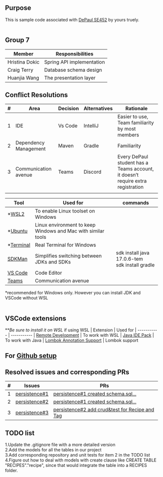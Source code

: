 ## Purpose
This is sample code associated with [DePaul SE452](http://www.cdm.depaul.edu/academics/pages/courseinfo.aspx?Subject=SE&CatalogNbr=452) by yours truely.
<br/><br/>
## Group 7
|Member|Responsibilities|
|----------------------|---------------------------------------|
| Hristina Dokic| Spring API implementation |
| Craig Terry| Database schema design |
| Huanjia Wang| The presentation layer |

## Conflict Resolutions
| #|Area|Decision|Alternatives|Rationale|
|--|---------------|----------|-----------|--------------------|
| 1| IDE| Vs Code | IntelliJ | Easier to use, Team familiarity by most members|
| 2| Dependency Management| Maven| Gradle| Familiarity|
| 3| Communication avenue| Teams| Discord| Every DePaul student has a Teams account, it doesn’t require extra registration |
||||||



| Tool | Used for | commands 
| ----------- | ----------- |------
| *[WSL2](https://docs.microsoft.com/en-us/windows/wsl/install-win10) | To enable Linux toolset on Windows 
| *[Ubuntu](https://www.microsoft.com/en-us/p/ubuntu/9nblggh4msv6) | Linux environment to keep Windows and Mac with similar tools 
| *[Terminal](https://www.microsoft.com/en-us/p/windows-terminal/9n0dx20hk701) | Real Terminal for Windows 
| [SDKMan](https://sdkman.io/) | Simplifies switching between JDKs and SDKs | sdk install java 17.0.6-tem<br/>sdk install gradle 
| [VS Code](https://code.visualstudio.com) | Code Editor  
| [Teams](https://www.microsoft.com/en-us/microsoft-teams/group-chat-software) | Communication avenue 

*recommended for Windows only.  However you can install JDK and VSCode without WSL<br/><br/>
## VSCode extensions
**<i>Be sure to install it on WSL</I> if using WSL
| Extension | Used for 
| ----------- | ----------- 
| [Remote Development](https://marketplace.visualstudio.com/items?itemName=ms-vscode-remote.vscode-remote-extensionpack) | To work with WSL
| [Java IDE Pack](https://marketplace.visualstudio.com/items?itemName=pverest.java-ide-pack) | To work with Java
| [Lombok Annotation Support](https://marketplace.visualstudio.com/items?itemName=GabrielBB.vscode-lombok) | Lombok support

 
## For [Github setup](https://help.github.com/articles/set-up-git)

## Resolved issues and corresponding PRs

| #|Issues|PRs|
|--|----------------------|---------------------------------------|
| 1| [persistence#1](https://github.com/crgtrry/Group7/issues/9)| [persistence#1 created schema.sql...](https://github.com/crgtrry/Group7/pull/10) |
| 2| [persistence#2](https://github.com/crgtrry/Group7/issues/11) | [persistence#1 created schema.sql...](https://github.com/crgtrry/Group7/pull/10) |
| 3| [persistence#3](https://github.com/crgtrry/Group7/issues/12)| [persistence#2 add crud&test for Recipe and Tag](https://github.com/crgtrry/Group7/pull/13) |

## TODO list
1.Update the .gitignore file with a more detailed version<br/>
2.Add the models for all the tables in our project<br/>
3.Add corresponding repository and unit tests for item 2 in the TODO list<br/>
4.Figure out how to deal with models with create clause like CREATE TABLE "RECIPES"."recipe", since that would integrate the table into a RECIPES folder.<br/>